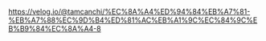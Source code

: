 https://velog.io/@tamcanchi/%EC%8A%A4%ED%94%84%EB%A7%81-%EB%A7%88%EC%9D%B4%ED%81%AC%EB%A1%9C%EC%84%9C%EB%B9%84%EC%8A%A4-8
